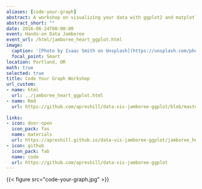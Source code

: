 ```yaml
---
aliases: [code-your-graph]
abstract: A workshop on visualizing your data with ggplot2 and matplotlib
abstract_short: ""
date: 2016-06-24T00:00:00
event: Hands-on Data Jamboree
event_url: /html/jamboree_heart_ggplot.html
image:
  caption: '[Photo by Isaac Smith on Unsplash](https://unsplash.com/photos/6EnTPvPPL6I)'
  focal_point: Smart
location: Portland, OR
math: true
selected: true
title: Code Your Graph Workshop
url_custom:
- name: html
  url: ../jamboree_heart_ggplot.html
- name: Rmd
  url: https://github.com/apreshill/data-vis-jamboree-ggplot/blob/master/jamboree_heart_ggplot.Rmd
  
links:
- icon: door-open
  icon_pack: fas
  name: materials
  url: https://apreshill.github.io/data-vis-jamboree-ggplot/jamboree_heart_ggplot.html
- icon: github
  icon_pack: fab
  name: code
  url: https://github.com/apreshill/data-vis-jamboree-ggplot
---
```


{{< figure src="code-your-graph.jpg" >}}

